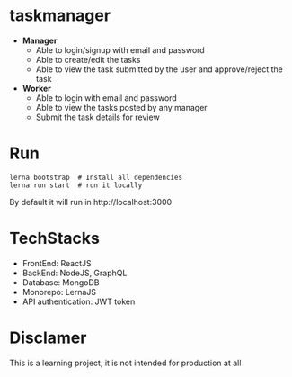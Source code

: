 # taskmanager  
* **Manager**
  - Able to login/signup with email and password
  - Able to create/edit the tasks
  - Able to view the task submitted by the user and approve/reject the task
* **Worker**
  - Able to login with email and password
  - Able to view the tasks posted by any manager
  - Submit the task details for review
# Run
```
lerna bootstrap  # Install all dependencies
lerna run start  # run it locally 
```
By default it will run in http://localhost:3000
# TechStacks
  - FrontEnd: ReactJS
  - BackEnd: NodeJS, GraphQL
  - Database: MongoDB
  - Monorepo: LernaJS
  - API authentication: JWT token
  
# Disclamer
This is a learning project, it is not intended for production at all
